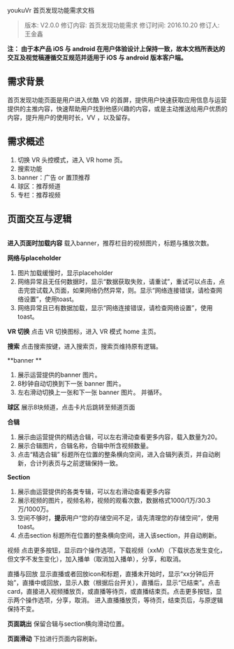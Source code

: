 youkuVr 首页发现功能需求文档

> 版本: V2.0.0
> 修订内容: 首页发现功能需求
> 修订时间: 2016.10.20
> 修订人: 王金鑫

**注： 由于本产品 iOS 与 android 在用户体验设计上保持一致，故本文档所表达的交互及视觉稿遵循交互规范并适用于 iOS 与 android 版本客户端。**


## 需求背景

首页发现功能页面是用户进入优酷 VR 的首屏，提供用户快速获取应用信息与运营提供的主推内容，快速帮助用户找到他感兴趣的内容，或是主动推送给用户优质的内容，提升用户的使用时长，VV ，以及留存。


## 需求概述
1. 切换 VR 头控模式，进入 VR home 页。
2. 搜索功能
3. banner：广告 or 置顶推荐
4. 球区：推荐频道
5. 专栏：推荐视频


## 页面交互与逻辑
![]()

**进入页面时加载内容**
载入banner，推荐栏目的视频图片，标题与播放次数。

**网络与placeholder**

1. 图片加载缓慢时，显示placeholder
2. 网络异常且无任何数据时，显示“数据获取失败，请重试”，重试可以点击，点击完尝试载入页面，如果网络仍然异常，则。显示“网络连接错误，请检查网络设置”，使用toast。
3. 网络异常且已有数据加载，显示“网络连接错误，请检查网络设置”，使用toast。

**VR 切换**
点击 VR 切换图标，进入 VR 模式 home 主页。

**搜索**
点击搜索按键，进入搜索页，搜索页维持原有逻辑。

**banner **

1. 展示运营提供的banner 图片。
2. 8秒钟自动切换到下一张 banner 图片。
3. 左右滑动切换上一张和下一张 banner 图片。 并循环。

**球区**
展示8块频道，点击卡片后跳转至频道页面

**合辑**

1. 展示由运营提供的精选合辑，可以左右滑动查看更多内容，载入数量为20。
2. 展示合辑图片，合辑名称，合辑中所含视频数量。
3. 点击“精选合辑” 标题所在位置的整条横向空间，进入合辑列表页，并自动刷新，合计列表页与之前逻辑保持一致。

**Section**

1. 展示由运营提供的各类专辑，可以左右滑动查看更多内容
2. 展示视频的图片，视频名称，视频的观看次数，数据格式1000/1万/30.3万/1000万。
3. 空间不够时，**提示**用户“您的存储空间不足，请先清理您的存储空间”，使用toast。
4. 点击section 标题所在位置的整条横向空间，进入该section，并自动刷新。

视频
点击更多按钮，显示四个操作选项，下载视频（xxM）（下载状态发生变化，但文字不发生变化），加入播单（取消加入播单），分享，和取消。

直播与回放
显示直播或者回放icon和标题，直播未开始时，显示“xx分钟后开始”，直播中或回放，显示人数（根据后台开关），直播后，显示“已结束”。点击card，直接进入视频播放页，或直播等待页，或直播结束页。点击更多按钮，显示两个操作选项，分享，取消。
进入直播播放页，等待页，结束页后，与原逻辑保持不变。

**页面跳出**
保留合辑与section横向滑动位置。

**页面滑动**
下拉进行页面内容刷新。

